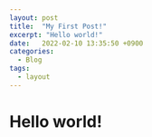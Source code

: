 ```yaml
---
layout: post
title:  "My First Post!"
excerpt: "Hello world!"
date:   2022-02-10 13:35:50 +0900
categories: 
  - Blog
tags:
  - layout
---
```


# Hello world!

